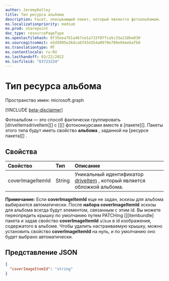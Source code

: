 ```yaml
---
author: JeremyKelley
title: Тип ресурса альбома
description: Facet, описывающий пакет, который является фотоальбомом.
ms.localizationpriority: medium
ms.prod: sharepoint
doc_type: resourcePageType
ms.openlocfilehash: 0f35eea761a467ce1a733f07fca5c33a218be030
ms.sourcegitcommit: e5d5095e26dca6f434354a0970e789e94ee6afb0
ms.translationtype: MT
ms.contentlocale: ru-RU
ms.lasthandoff: 03/22/2022
ms.locfileid: "63723224"
---
```

# <a name="album-resource-type"></a>Тип ресурса альбома

Пространство имен: microsoft.graph

[!INCLUDE [beta-disclaimer](../../includes/beta-disclaimer.md)]

Фотоальбом — это способ фактически группировать [driveItemsdriveItem][] с [][] фотоконкурсами вместе в [пакете][]. Пакеты этого типа будут иметь свойство **альбома** , заданной на [ресурсе пакета][] .

## <a name="properties"></a>Свойства

| Свойство         | Тип   | Описание                                                            |
| :--------------- | :----- | :--------------------------------------------------------------------- |
| coverImageItemId | String | Уникальный идентификатор [driveItem][] , который является обложкой альбома. |

**Примечание:** Если **coverImageItemId** еще не задан, эскизы для альбома выбираются автоматически.
После **набора coverImageItemId** эскизы для альбома всегда будут элементом, связанным с этим id. Вы можете переопредить крышку по умолчанию путем PATCHing [][itembundle] пакета и задав свойство **coverImageItemId** `album` в id изображения, содержатого в альбоме.
Чтобы удалить настраиваемую крышку, можно установить свойство **coverImageItemId** на нуль, и по умолчанию оно будет выбрано автоматически.

## <a name="json-representation"></a>Представление JSON

<!-- { "blockType": "resource", "@odata.type": "microsoft.graph.album" } -->

```json
{
  "coverImageItemId": "string"
}
```

[bundle]: bundle.md
[driveItem]: driveItem.md
[photo]: photo.md
